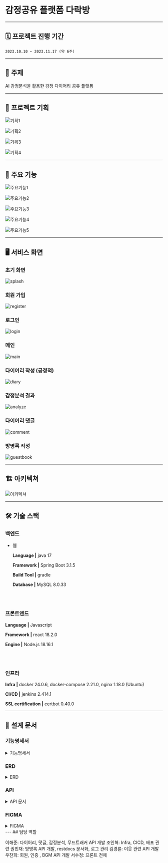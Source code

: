 
# 감정공유 플랫폼 다락방

---
## 🗓 프로젝트 진행 기간
`2023.10.10 ~ 2023.11.17 (약 6주)`

---
## 📑 주제
AI 감정분석을 활용한 감정 다이어리 공유 플랫폼

---
## 🎉 프로젝트 기획
![기획1](/uploads/4a657510653034beb89fbab01145de86/기획1.JPG)

![기획2](/uploads/44dd1cbf170cb4cea597896c1902302b/기획2.JPG)

![기획3](/uploads/e9c2b7163c9ca04591e86016ea36f9d7/기획3.JPG)

![기획4](/uploads/b7f5746b87a338925efc0d13baf25542/기획4.JPG)


---
## 🔑 주요 기능
![주요기능1](/uploads/eb6042c27a9f40cedea989d9c0ec0e7f/주요기능1.JPG)

![주요기능2](/uploads/d64a8f4b3ca13edd7b175f2e43741b9e/주요기능2.JPG)

![주요기능3](/uploads/4ea1777835638ae319873494b72b907e/주요기능3.JPG)

![주요기능4](/uploads/f96afc6950504e83aee8dd090e485361/주요기능4.JPG)

![주요기능5](/uploads/0aad0efcc9182a794ebcdafa9d98254e/주요기능5.JPG)


---
## 🖥 서비스 화면

### 초기 화면

![splash](/uploads/88b0b6a9311788e7b193524bc9625d6d/splash.JPG)

### 회원 가입

![register](/uploads/25d106c27772700e4ad501d139c807cd/register.PNG)

### 로그인

 ![login](/uploads/2a2be31437c6834b1b4eeecaaa6c83cf/login.PNG)

### 메인

![main](/uploads/df4b80c0a3725f7365217b26cf58c54a/main.PNG)

### 다이어리 작성 (긍정적)

![diary](/uploads/e44e30181ca4472d4fb47ac2017c2a7c/diary.PNG)

### 감정분석 결과

![analyze](/uploads/c8b6f5c4d212d1b44a7093dc5a0b54f1/analyze.PNG)

### 다이어리 댓글

![comment](/uploads/27c92264c5f7171427f1e6472300d241/comment.PNG)

### 방명록 작성

![guestbook](/uploads/aaa02022c995010f1048dfd7a0049ed1/guestbook.JPG)

---
## 🏗️ 아키텍쳐

<img src="/uploads/72aa7b249845e3ca872fd473fcf2a0a3/아키텍처.png" alt="아키텍쳐"/>

---
## 🛠 기술 스택
### 백엔드
- 웹

    **Language |** java 17

    **Framework |** Spring Boot 3.1.5

    **Build Tool |** gradle 

    **Database |** MySQL 8.0.33

<br></br>
### 프론트엔드

**Language |** Javascript

**Framework |** react 18.2.0
    
**Engine |** Node.js 18.16.1
    

<br></br>
### 인프라

**Infra |** docker 24.0.6, docker-compose 2.21.0, nginx 1.18.0 (Ubuntu)

**CI/CD |** jenkins 2.414.1

**SSL certification |** certbot 0.40.0

---
## 📝 설계 문서

### 기능명세서
<details>
<summary>기능명세서</summary>
<div markdown="1">       
    <img src="/uploads/ecfd42f826f9265eef6264ce2ac35cd6/기능명세서1.JPG" alt="기능명세서"/>
    <img src="/uploads/4116d273f01c294c2e59df64fd1b90bb/기능명세서2.JPG" alt="기능명세서"/>
</div>
</details>


### ERD
<details>
<summary>ERD</summary>
<div markdown="1">       
    <img src="/uploads/fcb4473ab4acc10f967f575c5ec4e1b1/erd.JPG" alt="ERD 페이지"/>
</div>
</details>


### API
<details>
<summary>API 문서</summary>
<div markdown="1">       
    <img src="/uploads/e37a9e7b6a3853ad4075e9732a3533b8/api명세서.JPG" alt="전체 문서 페이지"/>
</div>
</details>


### FIGMA
<details>
<summary>FIGMA</summary>

![피그마1](/uploads/1949a49fc7acb5cfc29d164fbcddb99f/피그마1.JPG)
![피그마2](/uploads/b4009ccbce5ec8d33379a4fadc72ee1f/피그마2.JPG)

</details> 
---
## 담당 역할

이해준:	다이어리, 댓글, 감정분석, 무드트래커 API 개발
조인혁:	Infra, CICD, 배포 관련
권민재:	방명록 API 개발, restdocs 문서화, 로그 관리
김경륜:	이웃 관련 API 개발
우찬희:	회원, 인증 , BGM API 개발
서수정:	프론트 전체
    

